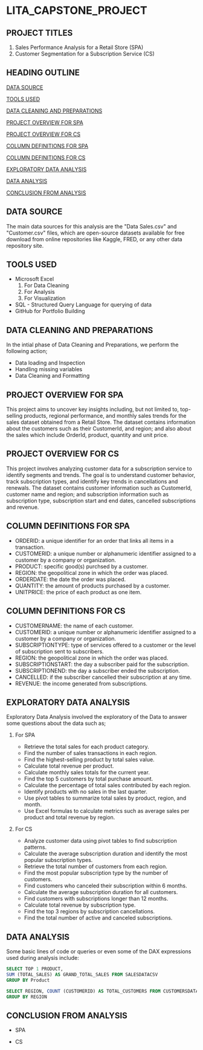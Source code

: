 # LITA_CAPSTONE_PROJECT

## PROJECT TITLES
1. Sales Performance Analysis for a Retail Store (SPA)
2. Customer Segmentation for a Subscription Service (CS)

## HEADING OUTLINE
[DATA SOURCE](#data-source)

[TOOLS USED](#tools-used)

[DATA CLEANING AND PREPARATIONS](#data-cleaning-and-preparations)

[PROJECT OVERVIEW FOR SPA](#project-overview-for-spa)

[PROJECT OVERVIEW FOR CS](#project-overview-for-cs)

[COLUMN DEFINITIONS FOR SPA](#column-definitions-for-spa)

[COLUMN DEFINITIONS FOR CS](#column-definitions-for-cs)

[EXPLORATORY DATA ANALYSIS](#exploratory-data-analysis)

[DATA ANALYSIS](#data-analysis)

[CONCLUSION FROM ANALYSIS](#conclusion-from-analysis)

## DATA SOURCE
The main data sources for this analysis are the "Data Sales.csv" and "Customer.csv" files, which are open-source datasets available for free download from online repositories like Kaggle, FRED, or any other data repository site.

## TOOLS USED
- Microsoft Excel
  1. For Data Cleaning
  2. For Analysis
  3. For Visualization
- SQL - Structured Query Language for querying of data
- GitHub for Portfolio Building

## DATA CLEANING AND PREPARATIONS
In the intial phase of Data Cleaning and Preparations, we perform the following action;
- Data loading and Inspection
- Handling missing variables
- Data Cleaning and Formatting

## PROJECT OVERVIEW FOR SPA
This project aims to uncover key insights including, but not limited to, top-selling products, regional performance, and monthly sales trends for the sales dataset obtained from a Retail Store. The dataset contains information about the customers such as their CustomerId, and region; and also about the sales which include OrderId, product, quantity and unit price.

## PROJECT OVERVIEW FOR CS
This project involves analyzing customer data for a subscription service to identify segments and trends. The goal is to understand customer behavior, track subscription types, and identify key trends in cancellations and renewals. The dataset contains customer information such as CustomerId, customer name and region; and subscription information such as subscription type, subscription start and end dates, cancelled subscriptions and revenue.

## COLUMN DEFINITIONS FOR SPA
- ORDERID: a unique identifier for an order that links all items in a transaction.
- CUSTOMERID: a unique number or alphanumeric identifier assigned to a customer by a company or organization.
- PRODUCT: specific good(s) purchsed by a customer.
- REGION: the geopolitical zone in which the order was placed.
- ORDERDATE: the date the order was placed.
- QUANTITY: the amount of products purchased by a customer.
- UNITPRICE: the price of each product as one item.

## COLUMN DEFINITIONS FOR CS
- CUSTOMERNAME: the name of each customer.
- CUSTOMERID: a unique number or alphanumeric identifier assigned to a customer by a company or organization.
- SUBSCRIPTIONTYPE: type of services offered to a customer or the level of subscription sent to subscribers.
- REGION: the geopolitical zone in which the order was placed.
- SUBSCRIPTIONSTART: the day a subscriber paid for the subscription.
- SUBSCRIPTIONEND: the day a subscriber ended the subscription.
- CANCELLED: if the subscriber cancelled their subscription at any time.
- REVENUE: the income generated from subscriptions.

## EXPLORATORY DATA ANALYSIS
Exploratory Data Analysis involved the exploratory of the Data to answer some questions about the data such as;
1. For SPA
   - Retrieve the total sales for each product category.
   - Find the number of sales transactions in each region.
   - Find the highest-selling product by total sales value.
   - Calculate total revenue per product.
   - Calculate monthly sales totals for the current year.
   - Find the top 5 customers by total purchase amount.
   - Calculate the percentage of total sales contributed by each region.
   - Identify products with no sales in the last quarter.
   - Use pivot tables to summarize total sales by product, region, and month.
   - Use Excel formulas to calculate metrics such as average sales per product and total revenue by region.
  
  2. For CS
     - Analyze customer data using pivot tables to find subscription patterns.
     - Calculate the average subscription duration and identify the most popular subscription types.
     - Retrieve the total number of customers from each region.
     - Find the most popular subscription type by the number of customers.
     - Find customers who canceled their subscription within 6 months.
     - Calculate the average subscription duration for all customers.
     - Find customers with subscriptions longer than 12 months.
     - Calculate total revenue by subscription type.
     - Find the top 3 regions by subscription cancellations.
     - Find the total number of active and canceled subscriptions.

## DATA ANALYSIS
Some basic lines of code or queries or even some of the DAX expressions used during analysis include:
```SQL
SELECT TOP 1 PRODUCT,
SUM (TOTAL_SALES) AS GRAND_TOTAL_SALES FROM SALESDATACSV
GROUP BY Product
```

```SQL
SELECT REGION, COUNT (CUSTOMERID) AS TOTAL_CUSTOMERS FROM CUSTOMERSDATA
GROUP BY REGION
```

## CONCLUSION FROM ANALYSIS
- SPA
  

- CS
